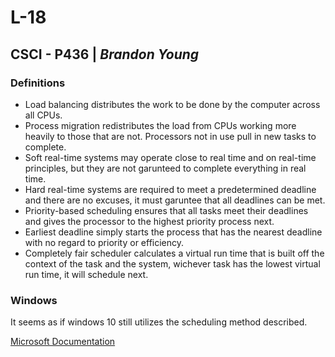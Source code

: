 # L-18

## CSCI - P436 | _Brandon Young_

### Definitions

- Load balancing distributes the work to be done by the computer across all CPUs.
- Process migration redistributes the load from CPUs working more heavily to those that are not. Processors not in use pull in new tasks to complete.
- Soft real-time systems may operate close to real time and on real-time principles, but they are not garunteed to complete everything in real time.
- Hard real-time systems are required to meet a predetermined deadline and there are no excuses, it must garuntee that all deadlines can be met.
- Priority-based scheduling ensures that all tasks meet their deadlines and gives the processor to the highest priority process next.
- Earliest deadline simply starts the process that has the nearest deadline with no regard to priority or efficiency.
- Completely fair scheduler calculates a virtual run time that is built off the context of the task and the system, wichever task has the lowest virtual run time, it will schedule next.

### Windows

It seems as if windows 10 still utilizes the scheduling method described.

[Microsoft Documentation](https://docs.microsoft.com/en-us/windows/win32/procthread/scheduling)
